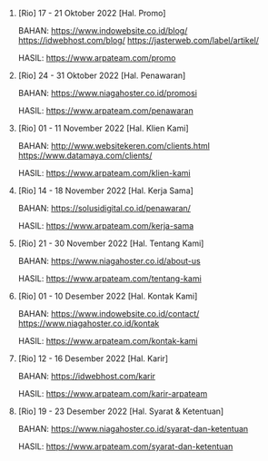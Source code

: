 1. [Rio] 17 - 21 Oktober 2022 	[Hal. Promo]

	BAHAN:
	https://www.indowebsite.co.id/blog/
	https://idwebhost.com/blog/
	https://jasterweb.com/label/artikel/

	HASIL:
	https://www.arpateam.com/promo

2. [Rio] 24 - 31 Oktober 2022 	[Hal. Penawaran]

	BAHAN:
	https://www.niagahoster.co.id/promosi

	HASIL:
	https://www.arpateam.com/penawaran

3. [Rio] 01 - 11 November 2022	[Hal. Klien Kami]

	BAHAN:
	http://www.websitekeren.com/clients.html
	https://www.datamaya.com/clients/

	HASIL:
	https://www.arpateam.com/klien-kami

4. [Rio] 14 - 18 November 2022	[Hal. Kerja Sama]

	BAHAN:
	https://solusidigital.co.id/penawaran/

	HASIL:
	https://www.arpateam.com/kerja-sama

5. [Rio] 21 - 30 November 2022	[Hal. Tentang Kami]

	BAHAN:
	https://www.niagahoster.co.id/about-us

	HASIL:
	https://www.arpateam.com/tentang-kami

6. [Rio] 01 - 10 Desember 2022	[Hal. Kontak Kami]

	BAHAN:
	https://www.indowebsite.co.id/contact/
	https://www.niagahoster.co.id/kontak

	HASIL:
	https://www.arpateam.com/kontak-kami

7. [Rio] 12 - 16 Desember 2022	[Hal. Karir]

	BAHAN:
	https://idwebhost.com/karir

	HASIL:
	https://www.arpateam.com/karir-arpateam

8. [Rio] 19 - 23 Desember 2022	[Hal. Syarat & Ketentuan]

	BAHAN:
	https://www.niagahoster.co.id/syarat-dan-ketentuan

	HASIL:
	https://www.arpateam.com/syarat-dan-ketentuan